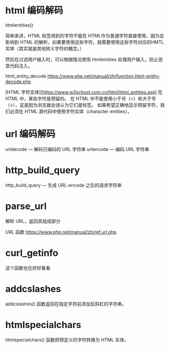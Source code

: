 # html 编码解码
htmlentities()

简单来讲，HTML 标签用到的字符不能在 HTML作为普通字符直接使用，因为会影响到 HTML 的解析，如果要使用这些字符，就需要使用这些字符对应的HMTL实体（其实就是其他转义字符的概念。） 


然后在过滤用户输入时，可以根据情况使用 htmlentities 处理用户输入，防止恶意代码注入。



html_entity_decode
https://www.php.net/manual/zh/function.html-entity-decode.php


[HTML 字符实体][https://www.w3school.com.cn/html/html_entities.asp]
在 HTML 中，某些字符是预留的。
在 HTML 中不能使用小于号（<）和大于号（>），这是因为浏览器会误认为它们是标签。
如果希望正确地显示预留字符，我们必须在 HTML 源代码中使用字符实体（character entities）。


# url 编码解码
urldecode — 解码已编码的 URL 字符串
urlencode — 编码 URL 字符串


# http_build_query
http_build_query — 生成 URL-encode 之后的请求字符串


# parse_url
解析 URL，返回其组成部分


URL 函数
https://www.php.net/manual/zh/ref.url.php


# curl_getinfo
这个函数也在好好看看


# addcslashes
addcslashes() 函数返回在指定字符前添加反斜杠的字符串。

# htmlspecialchars
htmlspecialchars() 函数把预定义的字符转换为 HTML 实体。